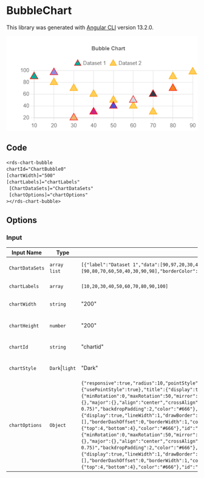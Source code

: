 # BubbleChart

This library was generated with [Angular CLI](https://github.com/angular/angular-cli) version 13.2.0.

<p align="left">
<img src="../../assets/bubblechart.png" alt="bubblechart"/>
<p/>

## Code



`<rds-chart-bubble`  
  `chartId="ChartBubble0"`  
  `[chartWidth]="500"`  
  `[chartLabels]="chartLabels"`  
 ` [ChartDataSets]="ChartDataSets"`  
 ` [chartOptions]="chartOptions"`  
`></rds-chart-bubble>`  

## Options
### Input
<!-- prettier-ignore -->
| Input Name                  | Type                             |Example| Description                                                                  |
| --------------------------- | -------------------------------- |------------| ---------------------------------------------------------------------------- |
| `ChartDataSets`             | `array list`        |`[{"label":"Dataset 1","data":[90,97,20,30,40,50,60,70],"borderColor":["red"],"backgroundColor":["rgba(255, 99, 132)"]},{"label":"Dataset 2","data":[90,80,70,60,50,40,30,90,98],"borderColor":["orange"],"backgroundColor":["rgba(255, 206, 86)"]}]`|Data set of the Bubble Chart
| `chartLabels`               | `array`                          | `[10,20,30,40,50,60,70,80,90,100]`|Specify chart labels|
| `chartWidth`                |  `string`                       | "200"|Specify the width of the chart|
| `chartHeight`                |  `number`                       | "200"|Specify the width of the chart|
| `chartId`                |  `string`                       | "chartid"|Specify the ID of the chart|
| `chartStyle`                |  `Dark`\|`light`                       | "Dark"|Specify the style of the chart|
|`chartOptions`|`Object`|`{"responsive":true,"radius":10,"pointStyle":"triangle","plugins":{"legend":{"position":"top","pointStyle":"line","labels":{"usePointStyle":true}},"tooltip":{"usePointStyle":true},"title":{"display":true,"text":"Bubble Chart"}},"scales":{"x":{"axis":"x","type":"linear","ticks":{"minRotation":0,"maxRotation":50,"mirror":false,"textStrokeWidth":0,"textStrokeColor":"","padding":3,"display":true,"autoSkip":true,"autoSkipPadding":3,"labelOffset":0,"minor":{},"major":{},"align":"center","crossAlign":"near","showLabelBackdrop":false,"backdropColor":"rgba(255, 255, 255, 0.75)","backdropPadding":2,"color":"#666"},"display":true,"offset":false,"reverse":false,"beginAtZero":false,"bounds":"ticks","grace":0,"grid":{"display":true,"lineWidth":1,"drawBorder":true,"drawOnChartArea":true,"drawTicks":true,"tickLength":8,"offset":false,"borderDash":[],"borderDashOffset":0,"borderWidth":1,"color":"rgba(0,0,0,0.1)","borderColor":"rgba(0,0,0,0.1)"},"title":{"display":false,"text":"","padding":{"top":4,"bottom":4},"color":"#666"},"id":"x","position":"bottom"},"y":{"axis":"y","type":"linear","ticks":{"minRotation":0,"maxRotation":50,"mirror":false,"textStrokeWidth":0,"textStrokeColor":"","padding":3,"display":true,"autoSkip":true,"autoSkipPadding":3,"labelOffset":0,"minor":{},"major":{},"align":"center","crossAlign":"near","showLabelBackdrop":false,"backdropColor":"rgba(255, 255, 255, 0.75)","backdropPadding":2,"color":"#666"},"display":true,"offset":false,"reverse":false,"beginAtZero":false,"bounds":"ticks","grace":0,"grid":{"display":true,"lineWidth":1,"drawBorder":true,"drawOnChartArea":true,"drawTicks":true,"tickLength":8,"offset":false,"borderDash":[],"borderDashOffset":0,"borderWidth":1,"color":"rgba(0,0,0,0.1)","borderColor":"rgba(0,0,0,0.1)"},"title":{"display":false,"text":"","padding":{"top":4,"bottom":4},"color":"#666"},"id":"y","position":"left"}}}`|Chart options|
